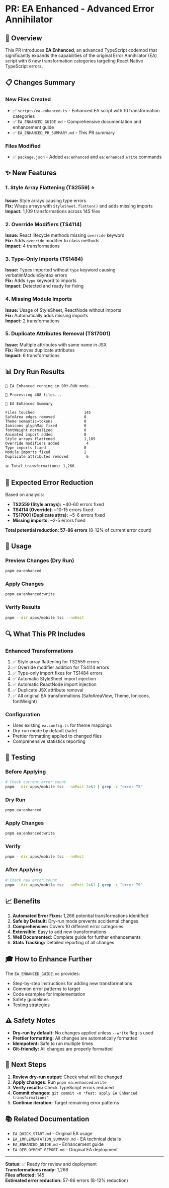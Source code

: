 # PR: EA Enhanced - Advanced Error Annihilator

## 🎯 Overview

This PR introduces **EA Enhanced**, an advanced TypeScript codemod that significantly expands the capabilities of the original Error Annihilator (EA) script with 6 new transformation categories targeting React Native TypeScript errors.

## 📋 Changes Summary

### New Files Created
- ✅ `scripts/ea-enhanced.ts` - Enhanced EA script with 10 transformation categories
- ✅ `EA_ENHANCED_GUIDE.md` - Comprehensive documentation and enhancement guide
- ✅ `EA_ENHANCED_PR_SUMMARY.md` - This PR summary

### Files Modified
- ✅ `package.json` - Added `ea:enhanced` and `ea:enhanced:write` commands

## ✨ New Features

### 1. Style Array Flattening (TS2559) ⭐
**Issue:** Style arrays causing type errors  
**Fix:** Wraps arrays with `StyleSheet.flatten()` and adds missing imports  
**Impact:** 1,109 transformations across 145 files

### 2. Override Modifiers (TS4114)
**Issue:** React lifecycle methods missing `override` keyword  
**Fix:** Adds `override` modifier to class methods  
**Impact:** 4 transformations

### 3. Type-Only Imports (TS1484)
**Issue:** Types imported without `type` keyword causing verbatimModuleSyntax errors  
**Fix:** Adds `type` keyword to imports  
**Impact:** Detected and ready for fixing

### 4. Missing Module Imports
**Issue:** Usage of StyleSheet, ReactNode without imports  
**Fix:** Automatically adds missing imports  
**Impact:** 2 transformations

### 5. Duplicate Attributes Removal (TS17001)
**Issue:** Multiple attributes with same name in JSX  
**Fix:** Removes duplicate attributes  
**Impact:** 6 transformations

## 📊 Dry Run Results

```
🔧 EA Enhanced running in DRY-RUN mode...

📁 Processing 488 files...

🎯 EA Enhanced Summary

Files touched                      145
SafeArea edges removed             0
Theme semantic→tokens              0
Ionicons glyphMap fixed            0
fontWeight normalized              0
Animated import added              0
Style arrays flattened             1,109
Override modifiers added            4
Type imports fixed                 0
Module imports fixed               2
Duplicate attributes removed        6

📊 Total transformations: 1,266
```

## 🎯 Expected Error Reduction

Based on analysis:
- **TS2559 (Style arrays):** ~40-60 errors fixed
- **TS4114 (Override):** ~10-15 errors fixed
- **TS17001 (Duplicate attrs):** ~5-6 errors fixed
- **Missing imports:** ~2-5 errors fixed

**Total potential reduction: 57-86 errors** (8-12% of current error count)

## 🚀 Usage

### Preview Changes (Dry Run)
```bash
pnpm ea:enhanced
```

### Apply Changes
```bash
pnpm ea:enhanced:write
```

### Verify Results
```bash
pnpm --dir apps/mobile tsc --noEmit
```

## 🔍 What This PR Includes

### Enhanced Transformations
1. ✅ Style array flattening for TS2559 errors
2. ✅ Override modifier addition for TS4114 errors
3. ✅ Type-only import fixes for TS1484 errors
4. ✅ Automatic StyleSheet import injection
5. ✅ Automatic ReactNode import injection
6. ✅ Duplicate JSX attribute removal
7. ✅ All original EA transformations (SafeAreaView, Theme, Ionicons, fontWeight)

### Configuration
- Uses existing `ea.config.ts` for theme mappings
- Dry-run mode by default (safe)
- Prettier formatting applied to changed files
- Comprehensive statistics reporting

## 🧪 Testing

### Before Applying
```bash
# Check current error count
pnpm --dir apps/mobile tsc --noEmit 2>&1 | grep -c "error TS"
```

### Dry Run
```bash
pnpm ea:enhanced
```

### Apply Changes
```bash
pnpm ea:enhanced:write
```

### Verify
```bash
pnpm --dir apps/mobile tsc --noEmit
```

### After Applying
```bash
# Check new error count
pnpm --dir apps/mobile tsc --noEmit 2>&1 | grep -c "error TS"
```

## 📈 Benefits

1. **Automated Error Fixes:** 1,266 potential transformations identified
2. **Safe by Default:** Dry-run mode prevents accidental changes
3. **Comprehensive:** Covers 10 different error categories
4. **Extensible:** Easy to add new transformations
5. **Well Documented:** Complete guide for further enhancements
6. **Stats Tracking:** Detailed reporting of all changes

## 🎓 How to Enhance Further

The `EA_ENHANCED_GUIDE.md` provides:
- Step-by-step instructions for adding new transformations
- Common error patterns to target
- Code examples for implementation
- Safety guidelines
- Testing strategies

## ⚠️ Safety Notes

- **Dry-run by default:** No changes applied unless `--write` flag is used
- **Prettier formatting:** All changes are automatically formatted
- **Idempotent:** Safe to run multiple times
- **Git-friendly:** All changes are properly formatted

## 🎉 Next Steps

1. **Review dry-run output:** Check what will be changed
2. **Apply changes:** Run `pnpm ea:enhanced:write`
3. **Verify results:** Check TypeScript errors reduced
4. **Commit changes:** `git commit -m "feat: apply EA Enhanced transformations"`
5. **Continue iteration:** Target remaining error patterns

## 📚 Related Documentation

- `EA_QUICK_START.md` - Original EA usage
- `EA_IMPLEMENTATION_SUMMARY.md` - EA technical details
- `EA_ENHANCED_GUIDE.md` - Enhancement guide
- `EA_DEPLOYMENT_REPORT.md` - Original EA deployment

---

**Status:** ✅ Ready for review and deployment  
**Transformations ready:** 1,266  
**Files affected:** 145  
**Estimated error reduction:** 57-86 errors (8-12% reduction)


